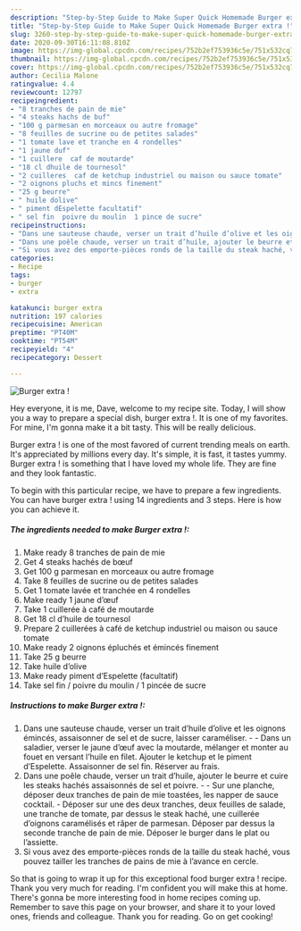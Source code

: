 ```yaml
---
description: "Step-by-Step Guide to Make Super Quick Homemade Burger extra !"
title: "Step-by-Step Guide to Make Super Quick Homemade Burger extra !"
slug: 3260-step-by-step-guide-to-make-super-quick-homemade-burger-extra
date: 2020-09-30T16:11:08.810Z
image: https://img-global.cpcdn.com/recipes/752b2ef753936c5e/751x532cq70/burger-extra-photo-principale-de-la-recette.jpg
thumbnail: https://img-global.cpcdn.com/recipes/752b2ef753936c5e/751x532cq70/burger-extra-photo-principale-de-la-recette.jpg
cover: https://img-global.cpcdn.com/recipes/752b2ef753936c5e/751x532cq70/burger-extra-photo-principale-de-la-recette.jpg
author: Cecilia Malone
ratingvalue: 4.4
reviewcount: 12797
recipeingredient:
- "8 tranches de pain de mie"
- "4 steaks hachs de buf"
- "100 g parmesan en morceaux ou autre fromage"
- "8 feuilles de sucrine ou de petites salades"
- "1 tomate lave et tranche en 4 rondelles"
- "1 jaune duf"
- "1 cuillere  caf de moutarde"
- "18 cl dhuile de tournesol"
- "2 cuilleres  caf de ketchup industriel ou maison ou sauce tomate"
- "2 oignons pluchs et mincs finement"
- "25 g beurre"
- " huile dolive"
- " piment dEspelette facultatif"
- " sel fin  poivre du moulin  1 pince de sucre"
recipeinstructions:
- "Dans une sauteuse chaude, verser un trait d’huile d’olive et les oignons émincés, assaisonner de sel et de sucre, laisser caraméliser.  Dans un saladier, verser le jaune d’œuf avec la moutarde, mélanger et monter au fouet en versant l’huile en filet. Ajouter le ketchup et le piment d’Espelette. Assaisonner de sel fin. Réserver au frais."
- "Dans une poêle chaude, verser un trait d’huile, ajouter le beurre et cuire les steaks hachés assaisonnés de sel et poivre.  Sur une planche, déposer deux tranches de pain de mie toastées, les napper de sauce cocktail. Déposer sur une des deux tranches, deux feuilles de salade, une tranche de tomate, par dessus le steak haché, une cuillerée d’oignons caramélisés et râper de parmesan. Déposer par dessus la seconde tranche de pain de mie. Déposer le burger dans le plat ou l’assiette."
- "Si vous avez des emporte-pièces ronds de la taille du steak haché, vous pouvez tailler les tranches de pains de mie à l’avance en cercle."
categories:
- Recipe
tags:
- burger
- extra

katakunci: burger extra 
nutrition: 197 calories
recipecuisine: American
preptime: "PT40M"
cooktime: "PT54M"
recipeyield: "4"
recipecategory: Dessert

---
```



![Burger extra !](https://img-global.cpcdn.com/recipes/752b2ef753936c5e/751x532cq70/burger-extra-photo-principale-de-la-recette.jpg)

Hey everyone, it is me, Dave, welcome to my recipe site. Today, I will show you a way to prepare a special dish, burger extra !. It is one of my favorites. For mine, I'm gonna make it a bit tasty. This will be really delicious.



Burger extra ! is one of the most favored of current trending meals on earth. It's appreciated by millions every day. It's simple, it is fast, it tastes yummy. Burger extra ! is something that I have loved my whole life. They are fine and they look fantastic.


To begin with this particular recipe, we have to prepare a few ingredients. You can have burger extra ! using 14 ingredients and 3 steps. Here is how you can achieve it.

<!--inarticleads1-->

##### The ingredients needed to make Burger extra !:

1. Make ready 8 tranches de pain de mie
1. Get 4 steaks hachés de bœuf
1. Get 100 g parmesan en morceaux ou autre fromage
1. Take 8 feuilles de sucrine ou de petites salades
1. Get 1 tomate lavée et tranchée en 4 rondelles
1. Make ready 1 jaune d’œuf
1. Take 1 cuillerée à café de moutarde
1. Get 18 cl d’huile de tournesol
1. Prepare 2 cuillerées à café de ketchup industriel ou maison ou sauce tomate
1. Make ready 2 oignons épluchés et émincés finement
1. Take 25 g beurre
1. Take  huile d’olive
1. Make ready  piment d’Espelette (facultatif)
1. Take  sel fin / poivre du moulin / 1 pincée de sucre




<!--inarticleads2-->

##### Instructions to make Burger extra !:

1. Dans une sauteuse chaude, verser un trait d’huile d’olive et les oignons émincés, assaisonner de sel et de sucre, laisser caraméliser. -  - Dans un saladier, verser le jaune d’œuf avec la moutarde, mélanger et monter au fouet en versant l’huile en filet. Ajouter le ketchup et le piment d’Espelette. Assaisonner de sel fin. Réserver au frais.
1. Dans une poêle chaude, verser un trait d’huile, ajouter le beurre et cuire les steaks hachés assaisonnés de sel et poivre. -  - Sur une planche, déposer deux tranches de pain de mie toastées, les napper de sauce cocktail. - Déposer sur une des deux tranches, deux feuilles de salade, une tranche de tomate, par dessus le steak haché, une cuillerée d’oignons caramélisés et râper de parmesan. Déposer par dessus la seconde tranche de pain de mie. Déposer le burger dans le plat ou l’assiette.
1. Si vous avez des emporte-pièces ronds de la taille du steak haché, vous pouvez tailler les tranches de pains de mie à l’avance en cercle.




So that is going to wrap it up for this exceptional food burger extra ! recipe. Thank you very much for reading. I'm confident you will make this at home. There's gonna be more interesting food in home recipes coming up. Remember to save this page on your browser, and share it to your loved ones, friends and colleague. Thank you for reading. Go on get cooking!
